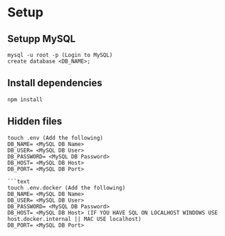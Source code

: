 # Setup

## Setupp MySQL
```text
mysql -u root -p (Login to MySQL)
create database <DB_NAME>;
```

## Install dependencies
```text
npm install
```

## Hidden files
```text
touch .env (Add the following)
DB_NAME= <MySQL DB Name>
DB_USER= <MySQL DB User>
DB_PASSWORD= <MySQL DB Password>
DB_HOST= <MySQL DB Host>
DB_PORT= <MySQL DB Port>

```text
touch .env.docker (Add the following)
DB_NAME= <MySQL DB Name>
DB_USER= <MySQL DB User>
DB_PASSWORD= <MySQL DB Password>
DB_HOST= <MySQL DB Host> (IF YOU HAVE SQL ON LOCALHOST WINDOWS USE host.docker.internal || MAC USE localhost)
DB_PORT= <MySQL DB Port>

```